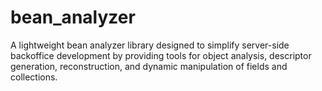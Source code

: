 # bean_analyzer
A lightweight bean analyzer library designed to simplify server-side backoffice development by providing tools for object analysis, descriptor generation, reconstruction, and dynamic manipulation of fields and collections.

